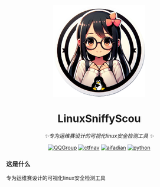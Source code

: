 <!-- markdownlint-disable MD033 MD041 -->

<p align="center">
  <a href="https://ctf.mzy0.com"><img src="https://github.com/Tokeii0/LinuxSniffyScout/blob/main/Designer.png" width="250" height="250" alt="LinuxSniffyScout"></a>
</p>
<div align="center">

# LinuxSniffyScou
_✨专为运维赛设计的可视化linux安全检测工具 ✨_
<!-- prettier-ignore-end -->
<a href="https://jq.qq.com/?_wv=1027&k=DzOtbzU4"><img src="https://img.shields.io/badge/QQ%E7%BE%A4-555741990-orange?style=flat-square" alt="QQGroup"></a>
  <a href="http://ctf.dog"><img src="https://img.shields.io/badge/CTF%E5%AF%BC%E8%88%AA%E7%AB%99-ctf.dog-5492ff?style=flat-square" alt="ctfnav"></a>
  <a href="https://afdian.net/@Tokeii"><img src="https://img.shields.io/badge/爱发电-afdian.net-66ccff?style=flat-square" alt="aifadian"></a>
  <a href=".."><img src="https://img.shields.io/badge/Python%20-%203.10-def1f2?style=flat-square" alt="python"></a>
</div>

### 这是什么
专为运维赛设计的可视化linux安全检测工具
